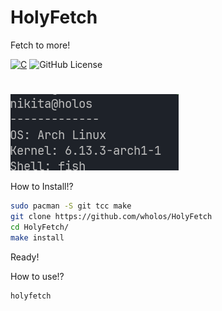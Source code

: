 # HolyFetch
Fetch to more!

[![C](https://img.shields.io/badge/c-%2300599C.svg?style=for-the-badge&logo=c&logoColor=white)](https://gnu.org/)
![GitHub License](https://img.shields.io/github/license/ruzen42/harkpkg?style=for-the-badge)
#
![1 Screen](https://github.com/wholos/HolyFetch/blob/main/holyfetch.png)

How to Install!?
``` bash
sudo pacman -S git tcc make
git clone https://github.com/wholos/HolyFetch
cd HolyFetch/
make install
```
Ready!

How to use!?
``` bash
holyfetch
```
